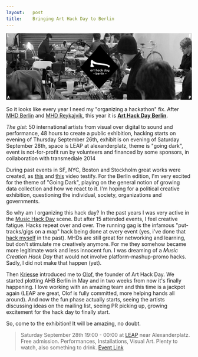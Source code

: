 ```yaml
---
layout:   post
title:    Bringing Art Hack Day to Berlin
---
```


<a href="http://arthackday.net/berlin"><img src="/assets/LEAP_EVENT02-570x180.jpg" alt="LEAP_EVENT02" width="570" height="180" class="aligncenter size-medium wp-image-1797" /></a>

So it looks like every year I need my "organizing a hackathon" fix. After <a href="http://berlin.musichackday.org/2011/">MHD Berlin</a> and <a href="http://reykjavik.musichackday.org/2012/">MHD Reykajvík</a>, this year it is <strong><a href="http://arthackday.net/berlin/">Art Hack Day Berlin</a></strong>.

<em>The gist</em>: 50 international artists from visual over digital to sound and performance, 48 hours to create a public exhibition, hacking starts on evening of Thursday September 26th, exhibit is on evening of Saturday September 28th, space is LEAP at alexanderplatz, theme is "going dark", event is not-for-profit run by volunteers and financed by some sponsors, in collaboration with transmediale 2014

During past events in SF, NYC, Boston and Stockholm great works were created, as <a href="http://vimeo.com/61747263">this</a> and <a href="http://vimeo.com/45841989">this</a> video testify. For the Berlin edition, I'm very excited for the theme of "Going Dark", playing on the general notion of growing data collection and how we react to it. I'm hoping for a political creative exhibition, questioning the individual, society, organizations and governments.

So why am I organizing this hack day? In the past years I was very active in the <a href="http://musichackday.org/">Music Hack Day</a> scene. But after 15 attended events, I feel creative fatigue. Hacks repeat over and over. The running gag is the infamous "put-tracks/gigs on a map" hack being done at every event (yes, i've done that <a href="http://www.tracksonamap.com/">hack myself</a> in the past). MHDs are still great for networking and learning, but don't stimulate me creatively anymore. For me they somehow became more legitimate work and less innocent fun. I was dreaming of a <em>Music Creation Hack Day</em> that would not involve platform-mashup-promo hacks. Sadly, I did not make that happen (yet).

Then <a href="https://twitter.com/kriesse">Kriesse</a> introduced me to <a href="https://twitter.com/olofster">Olof</a>, the founder of Art Hack Day. We started plotting AHB Berlin in May and in two weeks from now it's finally happening. I love working with an amazing team and this time is a jackpot again (LEAP are great, Olof is fully committed, more helping hands all around). And now the fun phase actually starts, seeing the artists discussing ideas on the mailing list, seeing PR picking up, growing excitement for the hack day to finally start.

So, come to the exhibition! It will be amazing, no doubt.

<blockquote>Saturday September 28th 19:00 - 00:00 at <a href="http://leapknecht.de/">LEAP</a> near Alexanderplatz. Free admission. Performances, Installations, Visual Art. Plenty to watch, also something to drink. <a href="https://www.facebook.com/events/557710164277488">Event Link</a></blockquote>
